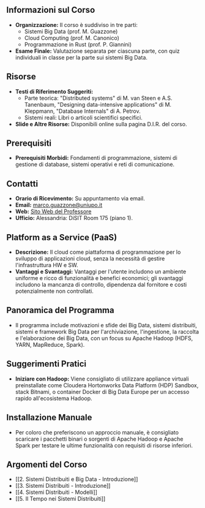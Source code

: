 ## Informazioni sul Corso

- **Organizzazione:** Il corso è suddiviso in tre parti:
    - Sistemi Big Data (prof. M. Guazzone)
    - Cloud Computing (prof. M. Canonico)
    - Programmazione in Rust (prof. P. Giannini)
- **Esame Finale:** Valutazione separata per ciascuna parte, con quiz individuali in classe per la parte sui sistemi Big Data.

## Risorse

- **Testi di Riferimento Suggeriti:**
    - Parte teorica: "Distributed systems" di M. van Steen e A.S. Tanenbaum, "Designing data-intensive applications" di M. Kleppmann, "Database Internals" di A. Petrov.
    - Sistemi reali: Libri o articoli scientifici specifici.
- **Slide e Altre Risorse:** Disponibili online sulla pagina D.I.R. del corso.

## Prerequisiti

- **Prerequisiti Morbidi:** Fondamenti di programmazione, sistemi di gestione di database, sistemi operativi e reti di comunicazione.

## Contatti

- **Orario di Ricevimento:** Su appuntamento via email.
- **Email:** marco.guazzone@uniupo.it
- **Web:** [Sito Web del Professore](https://people.unipmn.it/sguazt)
- **Ufficio:** Alessandria: DiSIT Room 175 (piano 1).

## Platform as a Service (PaaS)

- **Descrizione:** Il cloud come piattaforma di programmazione per lo sviluppo di applicazioni cloud, senza la necessità di gestire l'infrastruttura HW e SW.
- **Vantaggi e Svantaggi:** Vantaggi per l'utente includono un ambiente uniforme e ricco di funzionalità e benefici economici; gli svantaggi includono la mancanza di controllo, dipendenza dal fornitore e costi potenzialmente non controllati.

## Panoramica del Programma

- Il programma include motivazioni e sfide dei Big Data, sistemi distribuiti, sistemi e framework Big Data per l'archiviazione, l'ingestione, la raccolta e l'elaborazione dei Big Data, con un focus su Apache Hadoop (HDFS, YARN, MapReduce, Spark).

## Suggerimenti Pratici

- **Iniziare con Hadoop:** Viene consigliato di utilizzare appliance virtuali preinstallate come Cloudera Hortonworks Data Platform (HDP) Sandbox, stack Bitnami, o container Docker di Big Data Europe per un accesso rapido all'ecosistema Hadoop.

## Installazione Manuale

- Per coloro che preferiscono un approccio manuale, è consigliato scaricare i pacchetti binari o sorgenti di Apache Hadoop e Apache Spark per testare le ultime funzionalità con requisiti di risorse inferiori.

## Argomenti del Corso

- [[2. Sistemi Distribuiti e Big Data - Introduzione]]
- [[3. Sistemi Distribuiti - Introduzione]]
- [[4. Sistemi Distribuiti - Modelli]]
- [[5. Il Tempo nei Sistemi Distribuiti]]